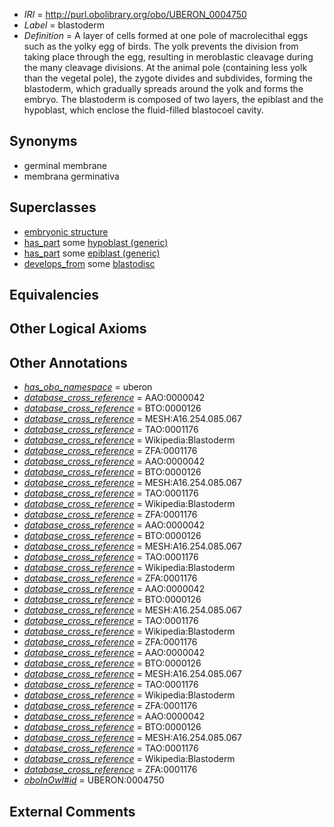  * *IRI* = http://purl.obolibrary.org/obo/UBERON_0004750
 * *Label* = blastoderm
 * *Definition* = A layer of cells formed at one pole of macrolecithal eggs such as the yolky egg of birds. The yolk prevents the division from taking place through the egg, resulting in meroblastic cleavage during the many cleavage divisions. At the animal pole (containing less yolk than the vegetal pole), the zygote divides and subdivides, forming the blastoderm, which gradually spreads around the yolk and forms the embryo. The blastoderm is composed of two layers, the epiblast and the hypoblast, which enclose the fluid-filled blastocoel cavity.

## Synonyms

 * germinal membrane
 * membrana germinativa

## Superclasses

 * [embryonic structure](../../UBERON/50/UBERON_0002050.md)
 * [has_part](../../BFO/51/BFO_0000051.md) some [hypoblast (generic)](../../UBERON/89/UBERON_0000089.md)
 * [has_part](../../BFO/51/BFO_0000051.md) some [epiblast (generic)](../../UBERON/32/UBERON_0002532.md)
 * [develops_from](../../RO/02/RO_0002202.md) some [blastodisc](../../UBERON/49/UBERON_0004749.md)

## Equivalencies


## Other Logical Axioms


## Other Annotations

 * *[has_obo_namespace](../../ce/oboInOwl#hasOBONamespace.md)* = uberon
 * *[database_cross_reference](../../ef/oboInOwl#hasDbXref.md)* = AAO:0000042
 * *[database_cross_reference](../../ef/oboInOwl#hasDbXref.md)* = BTO:0000126
 * *[database_cross_reference](../../ef/oboInOwl#hasDbXref.md)* = MESH:A16.254.085.067
 * *[database_cross_reference](../../ef/oboInOwl#hasDbXref.md)* = TAO:0001176
 * *[database_cross_reference](../../ef/oboInOwl#hasDbXref.md)* = Wikipedia:Blastoderm
 * *[database_cross_reference](../../ef/oboInOwl#hasDbXref.md)* = ZFA:0001176
 * *[database_cross_reference](../../ef/oboInOwl#hasDbXref.md)* = AAO:0000042
 * *[database_cross_reference](../../ef/oboInOwl#hasDbXref.md)* = BTO:0000126
 * *[database_cross_reference](../../ef/oboInOwl#hasDbXref.md)* = MESH:A16.254.085.067
 * *[database_cross_reference](../../ef/oboInOwl#hasDbXref.md)* = TAO:0001176
 * *[database_cross_reference](../../ef/oboInOwl#hasDbXref.md)* = Wikipedia:Blastoderm
 * *[database_cross_reference](../../ef/oboInOwl#hasDbXref.md)* = ZFA:0001176
 * *[database_cross_reference](../../ef/oboInOwl#hasDbXref.md)* = AAO:0000042
 * *[database_cross_reference](../../ef/oboInOwl#hasDbXref.md)* = BTO:0000126
 * *[database_cross_reference](../../ef/oboInOwl#hasDbXref.md)* = MESH:A16.254.085.067
 * *[database_cross_reference](../../ef/oboInOwl#hasDbXref.md)* = TAO:0001176
 * *[database_cross_reference](../../ef/oboInOwl#hasDbXref.md)* = Wikipedia:Blastoderm
 * *[database_cross_reference](../../ef/oboInOwl#hasDbXref.md)* = ZFA:0001176
 * *[database_cross_reference](../../ef/oboInOwl#hasDbXref.md)* = AAO:0000042
 * *[database_cross_reference](../../ef/oboInOwl#hasDbXref.md)* = BTO:0000126
 * *[database_cross_reference](../../ef/oboInOwl#hasDbXref.md)* = MESH:A16.254.085.067
 * *[database_cross_reference](../../ef/oboInOwl#hasDbXref.md)* = TAO:0001176
 * *[database_cross_reference](../../ef/oboInOwl#hasDbXref.md)* = Wikipedia:Blastoderm
 * *[database_cross_reference](../../ef/oboInOwl#hasDbXref.md)* = ZFA:0001176
 * *[database_cross_reference](../../ef/oboInOwl#hasDbXref.md)* = AAO:0000042
 * *[database_cross_reference](../../ef/oboInOwl#hasDbXref.md)* = BTO:0000126
 * *[database_cross_reference](../../ef/oboInOwl#hasDbXref.md)* = MESH:A16.254.085.067
 * *[database_cross_reference](../../ef/oboInOwl#hasDbXref.md)* = TAO:0001176
 * *[database_cross_reference](../../ef/oboInOwl#hasDbXref.md)* = Wikipedia:Blastoderm
 * *[database_cross_reference](../../ef/oboInOwl#hasDbXref.md)* = ZFA:0001176
 * *[database_cross_reference](../../ef/oboInOwl#hasDbXref.md)* = AAO:0000042
 * *[database_cross_reference](../../ef/oboInOwl#hasDbXref.md)* = BTO:0000126
 * *[database_cross_reference](../../ef/oboInOwl#hasDbXref.md)* = MESH:A16.254.085.067
 * *[database_cross_reference](../../ef/oboInOwl#hasDbXref.md)* = TAO:0001176
 * *[database_cross_reference](../../ef/oboInOwl#hasDbXref.md)* = Wikipedia:Blastoderm
 * *[database_cross_reference](../../ef/oboInOwl#hasDbXref.md)* = ZFA:0001176
 * *[oboInOwl#id](../../id/oboInOwl#id.md)* = UBERON:0004750

## External Comments

